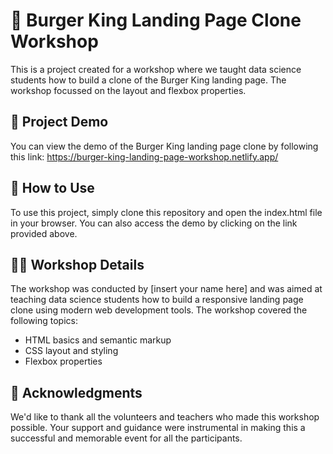 # 🍔 Burger King Landing Page Clone Workshop
This is a project created for a workshop where we taught data science students how to build a clone of the Burger King landing page. The workshop focussed on the layout and flexbox properties.

## 🚀 Project Demo
You can view the demo of the Burger King landing page clone by following this link: https://burger-king-landing-page-workshop.netlify.app/

## 📖 How to Use
To use this project, simply clone this repository and open the index.html file in your browser. You can also access the demo by clicking on the link provided above.

## 👨‍🏫 Workshop Details
The workshop was conducted by [insert your name here] and was aimed at teaching data science students how to build a responsive landing page clone using modern web development tools. The workshop covered the following topics:

- HTML basics and semantic markup
- CSS layout and styling
- Flexbox properties

## 👏 Acknowledgments
We'd like to thank all the volunteers and teachers who made this workshop possible. Your support and guidance were instrumental in making this a successful and memorable event for all the participants.
